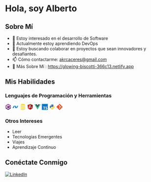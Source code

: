 # Hola, soy Alberto 

## Sobre Mí

- 👀 Estoy interesado en el desarrollo de Software
- 🌱 Actualmente estoy aprendiendo DevOps
- 💞️ Estoy buscando colaborar en proyectos que sean innovadores y desafiantes.
- 📫 Cómo contactarme: akrcaceres@gmail.com
- 🌱 Más Sobre Mí : https://glowing-biscotti-366c13.netlify.app

## Mis Habilidades

### Lenguajes de Programación y Herramientas

<code><img height="20" src="https://raw.githubusercontent.com/devicons/devicon/master/icons/csharp/csharp-original.svg"></code> <!-- C# -->
<code><img height="20" src="https://raw.githubusercontent.com/devicons/devicon/master/icons/dot-net/dot-net-original.svg"></code> <!-- .NET -->
<code><img height="20" src="https://raw.githubusercontent.com/devicons/devicon/master/icons/sql/sql-original.svg"></code> <!-- SQL -->
<code><img height="20" src="https://raw.githubusercontent.com/devicons/devicon/master/icons/angularjs/angularjs-original.svg"></code> <!-- Angular -->
<code><img height="20" src="https://raw.githubusercontent.com/devicons/devicon/master/icons/vuejs/vuejs-original.svg"></code> <!-- VueJs -->
<code><img height="20" src="https://raw.githubusercontent.com/devicons/devicon/master/icons/typescript/typescript-original.svg"></code> <!-- TypeScript -->
<code><img height="20" src="https://raw.githubusercontent.com/devicons/devicon/master/icons/python/python-original.svg"></code> <!-- Python -->
<code><img height="20" src="https://raw.githubusercontent.com/devicons/devicon/master/icons/git/git-original.svg"></code> <!-- GIT -->

### Otros Intereses

- Leer
- Tecnologias Emergentes
- Viajes
- Aprendizaje Continuo

## Conéctate Conmigo

[![LinkedIn](https://img.shields.io/badge/LinkedIn-alberto-blue?style=flat-square&logo=linkedin)]([tu-enlace-de-linkedin](https://www.linkedin.com/in/alberto-kevin-rojas-caceres-7b8844264))

